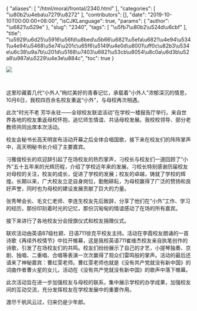 {
    "aliases": [
        "/html/moral/frontal/2340.html"
    ],
    "categories": [
        "\u80b2\u4eba\u7279\u8272"
    ],
    "contributors": [],
    "date": "2019-10-10T00:00:00+08:00",
    "isCJKLanguage": true,
    "params": {
        "author": "\u6821\u529e"
    },
    "slug": "2340",
    "tags": [
        "\u5fb7\u80b2\u524d\u6cbf"
    ],
    "title": "\u5929\u6d25\u5916\u56fd\u8bed\u5b66\u6821\u5efa\u6821\u4e94\u5341\u4e94\u5468\u5e74\u201c\u65f6\u5149\u4e0d\u8001\uff0c\u82b3\u534e\u6c38\u9a7b\u201d\u5168\u7403\u6821\u53cb\u8054\u8c0a\u6d3b\u52a8\u987a\u5229\u4e3e\u884c",
    "toc": true
}

![](https://cdn.tfls.online/mirror/full/c4cd0bc475248210a98df7bee99be16d45757652.jpg)




     




这里珍藏着几代“小外人”绚烂美好的青春记忆，承载着“小外人”浓郁深沉的情思，10月6日，我校四百余名校友重返“小外”，与母校再次相遇。




此次“时光不老 芳华永驻——全球校友联谊活动”在学校一楼报告厅举行。来自世界各地的校友重返母校怀抱，追忆师生情谊、共话母校发展。我校校领导、部分老教师共同出席本次活动。




校友会秘书长高天明宣布活动开幕之后全体合唱国歌，接下来在校友们的阵阵掌声中，高天明秘书长介绍了主要嘉宾。




刁雅俊校长的欢迎辞引起了在场校友的热烈掌声，刁校长与校友们一道回顾了“小外”五十五年来的光辉历程，介绍了学校近年来的发展。刁校长特别感谢历届校友对母校的关注，校友的成长，促进了学校的发展；校友的卓越，铸就了学校的辉煌。长期以来，广大校友立足自身岗位，勤勉耕耘，为母校赢得了广泛的赞扬和良好声誉，同时也为母校的建设发展贡献了巨大的力量。




张秀琴会长、毛文仁老师、李连生校友先后致辞，分享了他们在“小外”工作、学习的经历，那份印刻着时光的记忆，那份沉甸甸的情谊感动了在场的所有嘉宾。




接下来进行了各地校友分会授旗仪式和校友捐赠仪式。




联欢活动由英语87级杜颖、日语711徐克平校友主持。活动在李霞校友朗诵的一首诗歌《再续外校情节》中拉开帷幕，这是我校英语711崔维杰校友亲自执笔创作的诗歌，引发了在场校友们的共鸣。校友们纷纷展示了自己的才艺，小提琴独奏、京剧、独唱、二重唱、合唱等表演一次次赢得了观众们雷鸣般的掌声。活动的最后还请来了神秘嘉宾：曹红雯老师。曹红雯老师也就是《没有共产党就没有新中国》的词曲作者曹火星的女儿，活动在《没有共产党就没有新中国》的歌声中落下帷幕。




此次活动旨在进一步加强校友与母校的联系，集中展示学校的办学成果，加强校友间的互动交流，充分发挥校友在学校发展中的重要作用。




渡尽千帆风云过，归来仍是少年郎。




  



